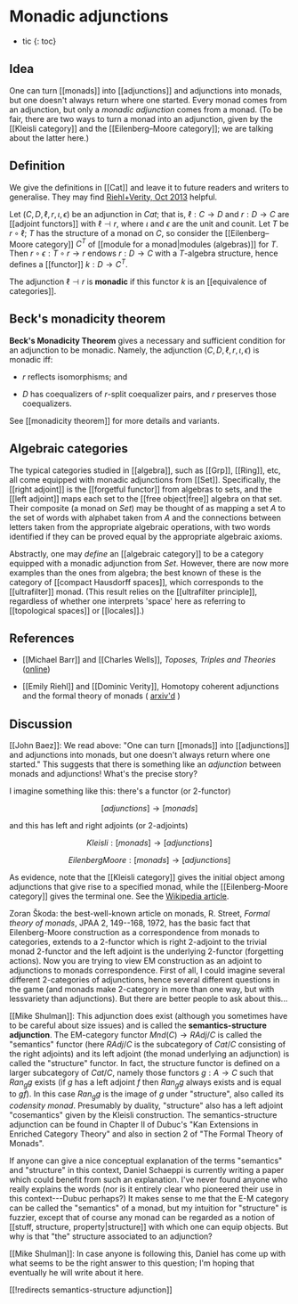 # Monadic adjunctions
* tic
{: toc}


## Idea

One can turn [[monads]] into [[adjunctions]] and adjunctions into monads, but one doesn\'t always return where one started.  Every monad comes from an adjunction, but only a _monadic adjunction_ comes from a monad.  (To be fair, there are two ways to turn a monad into an adjunction, given by the [[Kleisli category]] and the [[Eilenberg–Moore category]]; we are talking about the latter here.)


## Definition

We give the definitions in [[Cat]] and leave it to future readers and writers to generalise.  They may find [Riehl+Verity, Oct 2013](http://arxiv.org/abs/1310.8279) helpful.

Let $(C,D,\ell,r,\iota,\epsilon)$ be an adjunction in $Cat$; that is, $\ell: C \to D$ and $r: D \to C$ are [[adjoint functors]] with $\ell \dashv r$, where $\iota$ and $\epsilon$ are the unit and counit.  Let $T$ be $r \circ \ell$; $T$ has the structure of a monad on $C$, so consider the [[Eilenberg–Moore category]] $C^T$ of [[module for a monad|modules (algebras)]] for $T$.  Then $r \circ \epsilon: T \circ r \to r$ endows $r: D \to C$ with a $T$-algebra structure, hence defines a [[functor]] $k: D \to C^T$.

The adjunction $\ell \dashv r$ is __monadic__ if this functor $k$ is an [[equivalence of categories]].  


## Beck's monadicity theorem

__Beck's Monadicity Theorem__ gives a necessary and sufficient condition for an adjunction to be monadic.  Namely, the adjunction $(C,D,\ell,r,\iota,\epsilon)$ is monadic iff:

*  $r$ reflects isomorphisms; and
   
*  $D$ has coequalizers of $r$-split coequalizer pairs, and $r$ preserves those coequalizers.

See [[monadicity theorem]] for more details and variants.


## Algebraic categories

The typical categories studied in [[algebra]], such as [[Grp]], [[Ring]], etc, all come equipped with monadic adjunctions from [[Set]].  Specifically, the [[right adjoint]] is the [[forgetful functor]] from algebras to sets, and the [[left adjoint]] maps each set to the [[free object|free]] algebra on that set.  Their composite (a monad on $Set$) may be thought of as mapping a set $A$ to the set of words with alphabet taken from $A$ and the connections between letters taken from the appropriate algebraic operations, with two words identified if they can be proved equal by the appropriate algebraic axioms.

Abstractly, one may *define* an [[algebraic category]] to be a category equipped with a monadic adjunction from $Set$.  However, there are now more examples than the ones from algebra; the best known of these is the category of [[compact Hausdorff spaces]], which corresponds to the [[ultrafilter]] monad.  (This result relies on the [[ultrafilter principle]], regardless of whether one interprets 'space' here as referring to [[topological spaces]] or [[locales]].)


## References

*  [[Michael Barr]] and [[Charles Wells]], _Toposes, Triples and Theories_ ([online](http://www.cwru.edu/artsci/math/wells/pub/ttt.html))

*  [[Emily Riehl]] and [[Dominic Verity]], Homotopy coherent adjunctions and the formal theory of monads ( [arxiv'd](http://arxiv.org/abs/1310.8279) )

## Discussion

[[John Baez]]:  We read above: "One can turn [[monads]] into [[adjunctions]] and adjunctions into monads, but one doesn\'t always return where one started."  This suggests that there is something like an _adjunction_ between monads and adjunctions!  What's the precise story?  

I imagine something like this: there's a functor (or 2-functor) 

$$ [adjunctions] \to [monads] $$

and this has left and right adjoints (or 2-adjoints)

$$ Kleisli : [monads] \to [adjunctions] $$

$$ Eilenberg Moore: [monads] \to [adjunctions] $$

As evidence, note that the [[Kleisli category]] gives the initial object among adjunctions that give rise to a specified monad, while the [[Eilenberg-Moore category]] gives the terminal one.  See the [Wikipedia article](http://en.wikipedia.org/wiki/Monad_%28category_theory%29#Monads_and_adjunctions).

Zoran &#352;koda: the best-well-known article on monads, R. Street, _Formal theory of monads_, JPAA 2, 149--168, 1972, has the basic fact that Eilenberg-Moore construction as a correspondence from monads to categories, extends to a 2-functor which is right 2-adjoint to the trivial monad 2-functor and the left adjoint is the underlying 2-functor (forgetting actions). Now you are trying to view EM construction as an adjoint to adjunctions to monads correspondence. First of all, I could imagine several different 2-categories of adjunctions, hence several different questions in the game (and monads make 2-category in more than one way, but with lessvariety than adjunctions). But there are better people to ask about this...

[[Mike Shulman]]: This adjunction does exist (although you sometimes have to be careful about size issues) and is called the **semantics-structure adjunction**.  The EM-category functor $Mnd(C) \to RAdj/C$ is called the "semantics" functor (here $RAdj/C$ is the subcategory of $Cat/C$ consisting of the right adjoints) and its left adjoint (the monad underlying an adjunction) is called the "structure" functor.  In fact, the structure functor is defined on a larger subcategory of $Cat/C$, namely those functors $g:A\to C$ such that $Ran_g g$ exists (if $g$ has a left adjoint $f$ then $Ran_g g$ always exists and is equal to $g f$).  In this case $Ran_g g$ is the image of $g$ under "structure", also called its *codensity monad*.  Presumably by duality, "structure" also has a left adjoint "cosemantics" given by the Kleisli construction.  The semantics-structure adjunction can be found in Chapter II of Dubuc's "Kan Extensions in Enriched Category Theory" and also in section 2 of "The Formal Theory of Monads".

If anyone can give a nice conceptual explanation of the terms "semantics" and "structure" in this context, Daniel Schaeppi is currently writing a paper which could benefit from such an explanation.  I've never found anyone who really explains the words (nor is it entirely clear who pioneered their use in this context---Dubuc perhaps?)  It makes sense to me that the E-M category can be called the "semantics" of a monad, but my intuition for "structure" is fuzzier, except that of course any monad can be regarded as a notion of [[stuff, structure, property|structure]] with which one can equip objects.  But why is that "the" structure associated to an adjunction?

[[Mike Shulman]]: In case anyone is following this, Daniel has come up with what seems to be the right answer to this question; I'm hoping that eventually he will write about it here.

[[!redirects semantics-structure adjunction]]

